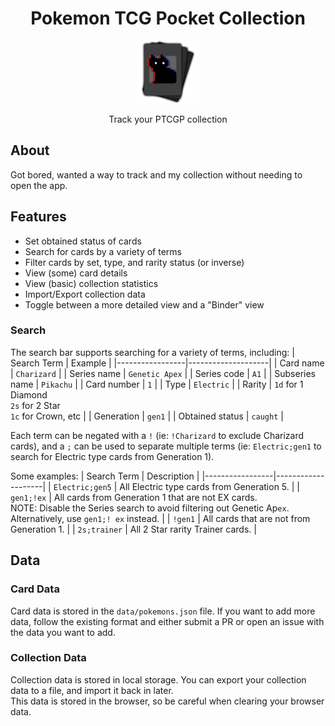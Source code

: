 <div align="center">
  <h1>Pokemon TCG Pocket Collection</h1>
  <img src="https://github.com/Jordy3D/PokemonTCGPocket/raw/main/images/favicon.png" height=100>
  <p>Track your PTCGP collection</p> 
</div>

## About

Got bored, wanted a way to track and my collection without needing to open the app.

## Features

- Set obtained status of cards
- Search for cards by a variety of terms
- Filter cards by set, type, and rarity status (or inverse)
- View (some) card details
- View (basic) collection statistics
- Import/Export collection data
- Toggle between a more detailed view and a "Binder" view

### Search

The search bar supports searching for a variety of terms, including:
| Search Term     | Example            |
|-----------------|--------------------|
| Card name       | `Charizard` |
| Series name     | `Genetic Apex` |
| Series code     | `A1` |
| Subseries name  | `Pikachu` |
| Card number     | `1`                  |
| Type            | `Electric`         |
| Rarity          | `1d` for 1 Diamond<br>`2s` for 2 Star<br>`1c` for Crown, etc |
| Generation      | `gen1`             |
| Obtained status | `caught`           |

Each term can be negated with a `!` (ie: `!Charizard` to exclude Charizard cards), and a `;` can be used to separate multiple terms (ie: `Electric;gen1` to search for Electric type cards from Generation 1).

Some examples:
| Search Term     | Description            |
|-----------------|--------------------|
| `Electric;gen5` | All Electric type cards from Generation 5. |
| `gen1;!ex`      | All cards from Generation 1 that are not EX cards.<br>NOTE: Disable the Series search to avoid filtering out Genetic Ap`ex`. Alternatively, use `gen1;! ex` instead. |
| `!gen1`         | All cards that are not from Generation 1. |
| `2s;trainer`    | All 2 Star rarity Trainer cards. |

## Data

### Card Data

Card data is stored in the `data/pokemons.json` file. If you want to add more data, follow the existing format and either submit a PR or open an issue with the data you want to add.

### Collection Data

Collection data is stored in local storage. You can export your collection data to a file, and import it back in later.  
This data is stored in the browser, so be careful when clearing your browser data.

